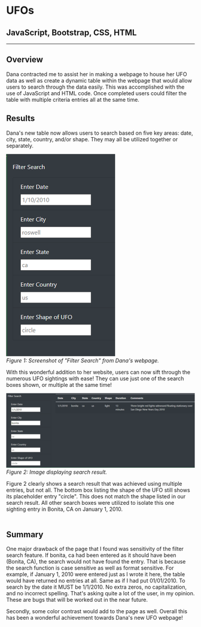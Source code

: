 # UFOs
JavaScript, Bootstrap, CSS, HTML
---
---
## Overview <br>
Dana contracted me to assist her in making a webpage to house her UFO data as well as create a dynamic table within the webpage that would allow users to search through the data easily. This was accomplished with the use of JavaScript and HTML code. Once completed users could filter the table with multiple criteria entries all at the same time. <br>
## Results <br>
Dana's new table now allows users to search based on five key areas: date, city, state, country, and/or shape. They may all be utilized together or separately. <br>

![Table Search Function](Images/table_criteria.png) <br>
*Figure 1: Screenshot of "Filter Search" from Dana's webpage.* <br>

With this wonderful addition to her website, users can now sift through the numerous UFO sightings with ease! They can use just one of the search boxes shown, or multiple at the same time! <br>

![Example of Search Function](Images/search_example.png) <br>
*Figure 2: Image displaying search result.* <br>

Figure 2 clearly shows a search result that was achieved using multiple entries, but not all. The bottom box listing the shape of the UFO still shows its placeholder entry "circle". This does not match the shape listed in our search result. All other search boxes were utilized to isolate this one sighting entry in Bonita, CA on January 1, 2010. <br><br>

## Summary <br>
One major drawback of the page that I found was sensitivity of the filter search feature. If bonita, ca had been entered as it should have been (Bonita, CA), the search would not have found the entry. That is because the search function is case sensitive as well as format sensitive. For example, if January 1, 2010 were entered just as I wrote it here, the table would have returned no entries at all. Same as if I had put 01/01/2010. To search by the date it MUST be 1/1/2010. No extra zeros, no capitalization, and no incorrect spelling. That's asking quite a lot of the user, in my opinion. These are bugs that will be worked out in the near future. <br>

Secondly, some color contrast would add to the page as well. Overall this has been a wonderful achievement towards Dana's new UFO webpage!

